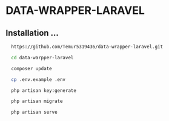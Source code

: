 
# DATA-WRAPPER-LARAVEL

## Installation ...

```bash
  https://github.com/Temur5319436/data-wrapper-laravel.git

  cd data-warpper-laravel

  composer update

  cp .env.example .env

  php artisan key:generate

  php artisan migrate

  php artisan serve
```
    
